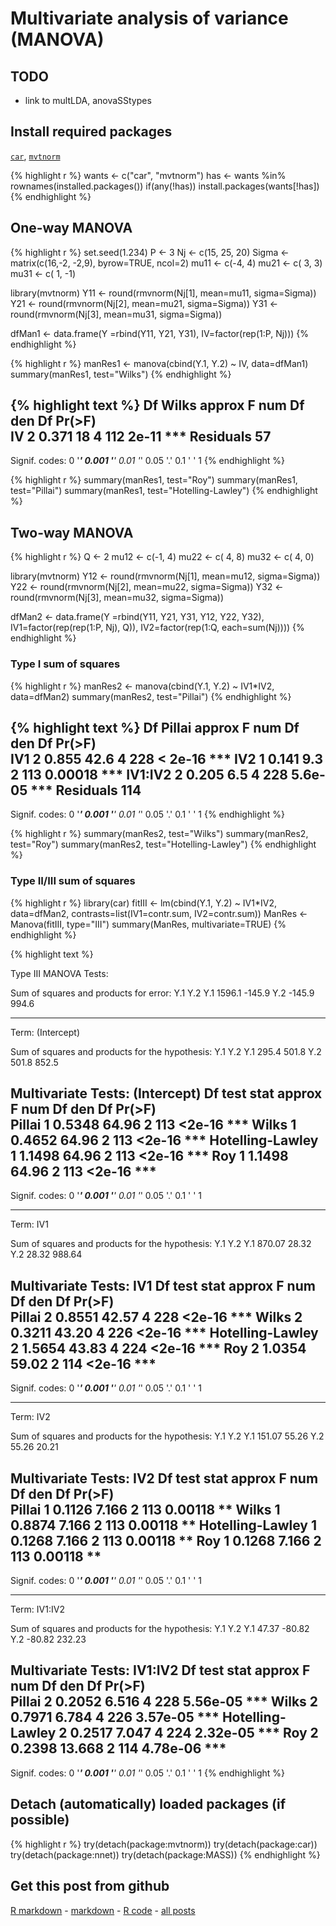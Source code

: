 Multivariate analysis of variance (MANOVA)
=========================

TODO
-------------------------

 - link to multLDA, anovaSStypes

Install required packages
-------------------------

[`car`](http://cran.r-project.org/package=car), [`mvtnorm`](http://cran.r-project.org/package=mvtnorm)


{% highlight r %}
wants <- c("car", "mvtnorm")
has   <- wants %in% rownames(installed.packages())
if(any(!has)) install.packages(wants[!has])
{% endhighlight %}


One-way MANOVA
-------------------------
    

{% highlight r %}
set.seed(1.234)
P     <- 3
Nj    <- c(15, 25, 20)
Sigma <- matrix(c(16,-2, -2,9), byrow=TRUE, ncol=2)
mu11  <- c(-4,  4)
mu21  <- c( 3,  3)
mu31  <- c( 1, -1)

library(mvtnorm)
Y11 <- round(rmvnorm(Nj[1], mean=mu11, sigma=Sigma))
Y21 <- round(rmvnorm(Nj[2], mean=mu21, sigma=Sigma))
Y31 <- round(rmvnorm(Nj[3], mean=mu31, sigma=Sigma))

dfMan1 <- data.frame(Y =rbind(Y11, Y21, Y31),
                     IV=factor(rep(1:P, Nj)))
{% endhighlight %}



{% highlight r %}
manRes1 <- manova(cbind(Y.1, Y.2) ~ IV, data=dfMan1)
summary(manRes1, test="Wilks")
{% endhighlight %}



{% highlight text %}
          Df Wilks approx F num Df den Df Pr(>F)    
IV         2 0.371       18      4    112  2e-11 ***
Residuals 57                                        
---
Signif. codes:  0 '***' 0.001 '**' 0.01 '*' 0.05 '.' 0.1 ' ' 1 
{% endhighlight %}



{% highlight r %}
summary(manRes1, test="Roy")
summary(manRes1, test="Pillai")
summary(manRes1, test="Hotelling-Lawley")
{% endhighlight %}


Two-way MANOVA
-------------------------


{% highlight r %}
Q    <- 2
mu12 <- c(-1,  4)
mu22 <- c( 4,  8)
mu32 <- c( 4,  0)

library(mvtnorm)
Y12  <- round(rmvnorm(Nj[1], mean=mu12, sigma=Sigma))
Y22  <- round(rmvnorm(Nj[2], mean=mu22, sigma=Sigma))
Y32  <- round(rmvnorm(Nj[3], mean=mu32, sigma=Sigma))

dfMan2 <- data.frame(Y  =rbind(Y11, Y21, Y31, Y12, Y22, Y32),
                     IV1=factor(rep(rep(1:P, Nj), Q)),
                     IV2=factor(rep(1:Q, each=sum(Nj))))
{% endhighlight %}


### Type I sum of squares


{% highlight r %}
manRes2 <- manova(cbind(Y.1, Y.2) ~ IV1*IV2, data=dfMan2)
summary(manRes2, test="Pillai")
{% endhighlight %}



{% highlight text %}
           Df Pillai approx F num Df den Df  Pr(>F)    
IV1         2  0.855     42.6      4    228 < 2e-16 ***
IV2         1  0.141      9.3      2    113 0.00018 ***
IV1:IV2     2  0.205      6.5      4    228 5.6e-05 ***
Residuals 114                                          
---
Signif. codes:  0 '***' 0.001 '**' 0.01 '*' 0.05 '.' 0.1 ' ' 1 
{% endhighlight %}



{% highlight r %}
summary(manRes2, test="Wilks")
summary(manRes2, test="Roy")
summary(manRes2, test="Hotelling-Lawley")
{% endhighlight %}


### Type II/III sum of squares


{% highlight r %}
library(car)
fitIII <- lm(cbind(Y.1, Y.2) ~ IV1*IV2, data=dfMan2,
             contrasts=list(IV1=contr.sum, IV2=contr.sum))
ManRes <- Manova(fitIII, type="III")
summary(ManRes, multivariate=TRUE)
{% endhighlight %}



{% highlight text %}

Type III MANOVA Tests:

Sum of squares and products for error:
       Y.1    Y.2
Y.1 1596.1 -145.9
Y.2 -145.9  994.6

------------------------------------------
 
Term: (Intercept) 

Sum of squares and products for the hypothesis:
      Y.1   Y.2
Y.1 295.4 501.8
Y.2 501.8 852.5

Multivariate Tests: (Intercept)
                 Df test stat approx F num Df den Df Pr(>F)    
Pillai            1    0.5348    64.96      2    113 <2e-16 ***
Wilks             1    0.4652    64.96      2    113 <2e-16 ***
Hotelling-Lawley  1    1.1498    64.96      2    113 <2e-16 ***
Roy               1    1.1498    64.96      2    113 <2e-16 ***
---
Signif. codes:  0 '***' 0.001 '**' 0.01 '*' 0.05 '.' 0.1 ' ' 1 

------------------------------------------
 
Term: IV1 

Sum of squares and products for the hypothesis:
       Y.1    Y.2
Y.1 870.07  28.32
Y.2  28.32 988.64

Multivariate Tests: IV1
                 Df test stat approx F num Df den Df Pr(>F)    
Pillai            2    0.8551    42.57      4    228 <2e-16 ***
Wilks             2    0.3211    43.20      4    226 <2e-16 ***
Hotelling-Lawley  2    1.5654    43.83      4    224 <2e-16 ***
Roy               2    1.0354    59.02      2    114 <2e-16 ***
---
Signif. codes:  0 '***' 0.001 '**' 0.01 '*' 0.05 '.' 0.1 ' ' 1 

------------------------------------------
 
Term: IV2 

Sum of squares and products for the hypothesis:
       Y.1   Y.2
Y.1 151.07 55.26
Y.2  55.26 20.21

Multivariate Tests: IV2
                 Df test stat approx F num Df den Df  Pr(>F)   
Pillai            1    0.1126    7.166      2    113 0.00118 **
Wilks             1    0.8874    7.166      2    113 0.00118 **
Hotelling-Lawley  1    0.1268    7.166      2    113 0.00118 **
Roy               1    0.1268    7.166      2    113 0.00118 **
---
Signif. codes:  0 '***' 0.001 '**' 0.01 '*' 0.05 '.' 0.1 ' ' 1 

------------------------------------------
 
Term: IV1:IV2 

Sum of squares and products for the hypothesis:
       Y.1    Y.2
Y.1  47.37 -80.82
Y.2 -80.82 232.23

Multivariate Tests: IV1:IV2
                 Df test stat approx F num Df den Df   Pr(>F)    
Pillai            2    0.2052    6.516      4    228 5.56e-05 ***
Wilks             2    0.7971    6.784      4    226 3.57e-05 ***
Hotelling-Lawley  2    0.2517    7.047      4    224 2.32e-05 ***
Roy               2    0.2398   13.668      2    114 4.78e-06 ***
---
Signif. codes:  0 '***' 0.001 '**' 0.01 '*' 0.05 '.' 0.1 ' ' 1 
{% endhighlight %}


Detach (automatically) loaded packages (if possible)
-------------------------


{% highlight r %}
try(detach(package:mvtnorm))
try(detach(package:car))
try(detach(package:nnet))
try(detach(package:MASS))
{% endhighlight %}


Get this post from github
----------------------------------------------

[R markdown](https://github.com/dwoll/RExRepos/raw/master/Rmd/multMANOVA.Rmd) - [markdown](https://github.com/dwoll/RExRepos/raw/master/md/multMANOVA.md) - [R code](https://github.com/dwoll/RExRepos/raw/master/R/multMANOVA.R) - [all posts](https://github.com/dwoll/RExRepos)
